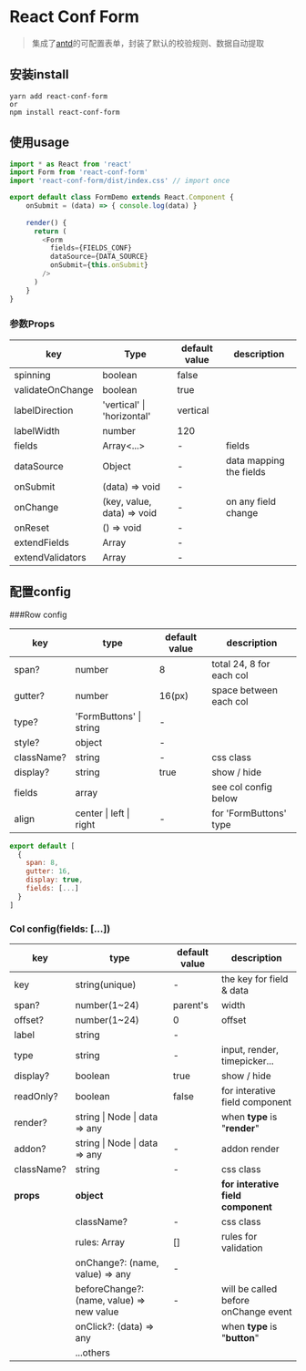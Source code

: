 # React Conf Form

> 集成了[antd](https://ant.design/index-cn)的可配置表单，封装了默认的校验规则、数据自动提取



## 安装install

```
yarn add react-conf-form 
or 
npm install react-conf-form
```



## 使用usage

```javascript
import * as React from 'react'
import Form from 'react-conf-form'
import 'react-conf-form/dist/index.css' // import once

export default class FormDemo extends React.Component {
    onSubmit = (data) => { console.log(data) }
    
    render() {
      return (
        <Form
          fields={FIELDS_CONF}
          dataSource={DATA_SOURCE}
          onSubmit={this.onSubmit}
        />
      )
    }
}
```



### 参数Props

| key              | Type                       | default value | description             |
| ---------------- | -------------------------- | ------------- | ----------------------- |
| spinning         | boolean                    | false         |                         |
| validateOnChange | boolean                    | true          |                         |
| labelDirection   | 'vertical' \| 'horizontal' | vertical      |                         |
| labelWidth       | number                     | 120           |                         |
| fields           | Array<...>                 | -             | fields                  |
| dataSource       | Object                     | -             | data mapping the fields |
| onSubmit         | (data) => void             | -             |                         |
| onChange         | (key, value, data) => void | -             | on any field change     |
| onReset          | () => void                 | -             |                         |
| extendFields     | Array<ExtendField>         | -             |                         |
| extendValidators | Array<ExtendValidator>     | -             |                         |



## 配置config

###Row config

| key        | type                    | default value | description              |
| ---------- | ----------------------- | ------------- | ------------------------ |
| span?      | number                  | 8             | total 24, 8 for each col |
| gutter?    | number                  | 16(px)        | space between each col   |
| type?      | 'FormButtons' \| string | -             |                          |
| style?     | object                  | -             |                          |
| className? | string                  | -             | css class                |
| display?   | string                  | true          | show / hide              |
| fields     | array                   |               | see col config below     |
| align      | center \| left \| right | -             | for 'FormButtons' type   |

```javascript
export default [
  {
    span: 8,
    gutter: 16,
    display: true,
    fields: [...]
  }
]
```



### Col config(fields: [...])

| key        | type                                      | default value | description                          |
| ---------- | ----------------------------------------- | ------------- | ------------------------------------ |
| key        | string(unique)                            | -             | the key for field & data             |
| span?      | number(1~24)                              | parent's      | width                                |
| offset?    | number(1~24)                              | 0             | offset                               |
| label      | string                                    | -             |                                      |
| type       | string                                    | -             | input, render, timepicker...         |
| display?   | boolean                                   | true          | show / hide                          |
| readOnly?  | boolean                                   | false         | for interative field component       |
| render?    | string \| Node \| data => any             |               | when **type** is "**render**"        |
| addon?     | string \| Node \| data => any             | -             | addon render                         |
| className? | string                                    | -             | css class                            |
| **props**  | **object**                                |               | **for interative field component**   |
|            | className?                                | -             | css class                            |
|            | rules: Array<string>                      | []            | rules for validation                 |
|            | onChange?: (name, value) => any           | -             |                                      |
|            | beforeChange?: (name, value) => new value | -             | will be called before onChange event |
|            | onClick?: (data) => any                   |               | when **type** is "**button**"        |
|            | ...others                                 |               |                                      |


